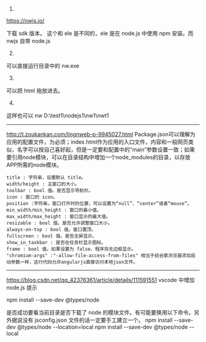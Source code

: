 

1.

https://nwjs.io/

下载 sdk 版本。
这个和 ele 是不同的，ele 是在 node.js 中使用 npm 安装。而 nwjs 自带 node.js


2.
可以直接运行目录中的 nw.exe

3.
可以把 html 拖放进去。

4.
这样也可以
nw D:\test1\nodejs1\nw1\nwt1

--------------------------------------------------------
http://t.zoukankan.com/lingnweb-p-9945027.html
Package.json可以理解为应用的配置文件，为必须；index.html作为应用的入口文件，内容和一般网页类似，名字可以按自己喜好起，但是一定要和配置中的“main”参数设置一致；如果要引用node模块，可以在目录结构中增加一个node_modules的目录，以存放APP所需的node模块。

    title : 字符串，设置默认 title。
    width/height : 主窗口的大小。
    toolbar : bool 值。是否显示导航栏。
    icon : 窗口的 icon。
    position :字符串。窗口打开时的位置，可以设置为“null”、“center”或者“mouse”。
    min_width/min_height : 窗口的最小值。
    max_width/max_height : 窗口显示的最大值。
    resizable : bool 值。是否允许调整窗口大小。
    always-on-top : bool 值。窗口置顶。
    fullscreen : bool 值。是否全屏显示。
    show_in_taskbar : 是否在任务栏显示图标。
    frame : bool 值。如果设置为 false，程序将无边框显示。
    "chromium-args" :"-allow-file-access-from-files" 相当于给谷歌浏览器添加启动参数一样，这行代码允许angularjs直接访问本地json文件。


--------------------------------------------------------

https://blog.csdn.net/qq_42376361/article/details/111591551
vscode 中增加 node.js 提示

npm install --save-dev @types/node 

是否成功要看当前目录是否下载了 node 的模块文件。有可能要换用以下命令。另外据说没有 jsconfig.json 文件的话一定要手工建立一个。
npm install --save-dev @types/node --location=local
npm install --save-dev @types/node --local





